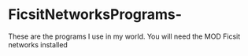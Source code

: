 # FicsitNetworksPrograms-
These are the programs I use in my world. You will need the MOD Ficsit networks installed
